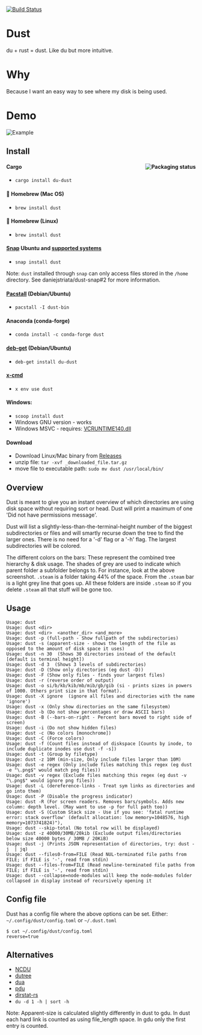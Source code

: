 [![Build Status](https://github.com/bootandy/dust/actions/workflows/CICD.yml/badge.svg)](https://github.com/bootandy/dust/actions)


# Dust

du + rust = dust. Like du but more intuitive.

# Why

Because I want an easy way to see where my disk is being used.

# Demo

![Example](media/snap.png)

## Install

#### Cargo <a href="https://repology.org/project/du-dust/versions"><img src="https://repology.org/badge/vertical-allrepos/du-dust.svg" alt="Packaging status" align="right"></a>

- `cargo install du-dust`

#### 🍺 Homebrew (Mac OS)

- `brew install dust`

#### 🍺 Homebrew (Linux)

- `brew install dust`

#### [Snap](https://ubuntu.com/core/services/guide/snaps-intro) Ubuntu and [supported systems](https://snapcraft.io/docs/installing-snapd)

- `snap install dust`

Note: `dust` installed through `snap` can only access files stored in the `/home` directory. See daniejstriata/dust-snap#2 for more information.

#### [Pacstall](https://github.com/pacstall/pacstall) (Debian/Ubuntu)

- `pacstall -I dust-bin`

#### Anaconda (conda-forge)

- `conda install -c conda-forge dust`

#### [deb-get](https://github.com/wimpysworld/deb-get) (Debian/Ubuntu)

- `deb-get install du-dust`

#### [x-cmd](https://www.x-cmd.com/pkg/#VPContent)

- `x env use dust`

#### Windows:

- `scoop install dust`
- Windows GNU version - works
- Windows MSVC - requires: [VCRUNTIME140.dll](https://docs.microsoft.com/en-gb/cpp/windows/latest-supported-vc-redist?view=msvc-170)

#### Download

- Download Linux/Mac binary from [Releases](https://github.com/bootandy/dust/releases)
- unzip file: `tar -xvf _downloaded_file.tar.gz`
- move file to executable path: `sudo mv dust /usr/local/bin/`

## Overview

Dust is meant to give you an instant overview of which directories are using disk space without requiring sort or head. Dust will print a maximum of one 'Did not have permissions message'.

Dust will list a slightly-less-than-the-terminal-height number of the biggest subdirectories or files and will smartly recurse down the tree to find the larger ones. There is no need for a '-d' flag or a '-h' flag. The largest subdirectories will be colored.

The different colors on the bars: These represent the combined tree hierarchy & disk usage. The shades of grey are used to indicate which parent folder a subfolder belongs to. For instance, look at the above screenshot. `.steam` is a folder taking 44% of the space. From the `.steam` bar is a light grey line that goes up. All these folders are inside `.steam` so if you delete `.steam` all that stuff will be gone too.

## Usage

```
Usage: dust
Usage: dust <dir>
Usage: dust <dir>  <another_dir> <and_more>
Usage: dust -p (full-path - Show fullpath of the subdirectories)
Usage: dust -s (apparent-size - shows the length of the file as opposed to the amount of disk space it uses)
Usage: dust -n 30  (Shows 30 directories instead of the default [default is terminal height])
Usage: dust -d 3  (Shows 3 levels of subdirectories)
Usage: dust -D (Show only directories (eg dust -D))
Usage: dust -F (Show only files - finds your largest files)
Usage: dust -r (reverse order of output)
Usage: dust -o si/b/kb/kib/mb/mib/gb/gib (si - prints sizes in powers of 1000. Others print size in that format).
Usage: dust -X ignore  (ignore all files and directories with the name 'ignore')
Usage: dust -x (Only show directories on the same filesystem)
Usage: dust -b (Do not show percentages or draw ASCII bars)
Usage: dust -B (--bars-on-right - Percent bars moved to right side of screen)
Usage: dust -i (Do not show hidden files)
Usage: dust -c (No colors [monochrome])
Usage: dust -C (Force colors)
Usage: dust -f (Count files instead of diskspace [Counts by inode, to include duplicate inodes use dust -f -s])
Usage: dust -t (Group by filetype)
Usage: dust -z 10M (min-size, Only include files larger than 10M)
Usage: dust -e regex (Only include files matching this regex (eg dust -e "\.png$" would match png files))
Usage: dust -v regex (Exclude files matching this regex (eg dust -v "\.png$" would ignore png files))
Usage: dust -L (dereference-links - Treat sym links as directories and go into them)
Usage: dust -P (Disable the progress indicator)
Usage: dust -R (For screen readers. Removes bars/symbols. Adds new column: depth level. (May want to use -p for full path too))
Usage: dust -S (Custom Stack size - Use if you see: 'fatal runtime error: stack overflow' (default allocation: low memory=1048576, high memory=1073741824)"),
Usage: dust --skip-total (No total row will be displayed)
Usage: dust -z 40000/30MB/20kib (Exclude output files/directories below size 40000 bytes / 30MB / 20KiB)
Usage: dust -j (Prints JSON representation of directories, try: dust -j  | jq)
Usage: dust --files0-from=FILE (Read NUL-terminated file paths from FILE; if FILE is '-', read from stdin)
Usage: dust --files-from=FILE (Read newline-terminated file paths from FILE; if FILE is '-', read from stdin)
Usage: dust --collapse=node-modules will keep the node-modules folder collapsed in display instead of recursively opening it
```

## Config file

Dust has a config file where the above options can be set.
Either: `~/.config/dust/config.toml` or `~/.dust.toml`
```
$ cat ~/.config/dust/config.toml
reverse=true
```

## Alternatives

- [NCDU](https://dev.yorhel.nl/ncdu)
- [dutree](https://github.com/nachoparker/dutree)
- [dua](https://github.com/Byron/dua-cli/)
- [pdu](https://github.com/KSXGitHub/parallel-disk-usage)
- [dirstat-rs](https://github.com/scullionw/dirstat-rs)
- `du -d 1 -h | sort -h`

Note: Apparent-size is calculated slightly differently in dust to gdu. In dust each hard link is counted as using file_length space. In gdu only the first entry is counted.
